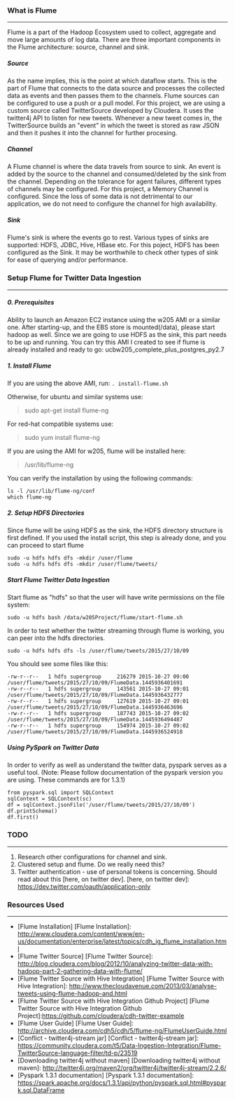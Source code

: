 ### What is Flume
---
Flume is a part of the Hadoop Ecosystem used to collect, aggregate and move large amounts of log data. There are three important components in the Flume architecture: source, channel and sink.

##### Source
As the name implies, this is the point at which dataflow starts. This is the part of Flume that connects to the data source and processes the collected data as events and then passes them to the channels. Flume sources can be configured to use a push or a pull model. For this project, we are using a custom source called TwitterSource developed by Cloudera. It uses the twitter4j API to listen for new tweets. Whenever a new tweet comes in, the TwitterSource builds an "event" in which the tweet is stored as raw JSON and then it pushes it into the channel for further procesing.

##### Channel
A Flume channel is where the data travels from source to sink. An event is added by the source to the channel and consumed/deleted by the sink from the channel. Depending on the tolerance for agent failures, different types of channels may be configured. For this project, a Memory Channel is configured. Since the loss of some data is not detrimental to our application, we do not need to configure the channel for high availability.

##### Sink
Flume's sink is where the events go to rest. Various types of sinks are supported: HDFS, JDBC, Hive, HBase etc. For this poject, HDFS has been configured as the Sink. It may be worthwhile to check other types of sink for ease of querying and/or performance.

### Setup Flume for Twitter Data Ingestion
---
##### 0. Prerequisites
Ability to launch an Amazon EC2 instance using the w205 AMI or a similar one. After starting-up, and the EBS store is mounted(/data), please start hadoop as well. Since we are going to use HDFS as the sink, this part needs to be up and running. You can try this AMI I created to see if flume is already installed and ready to go: ucbw205_complete_plus_postgres_py2.7

##### 1. Install Flume

If you are using the above AMI, run:
`. install-flume.sh`

Otherwise, for ubuntu and similar systems use:
>  sudo apt-get install flume-ng 

For red-hat compatible systems use:
> sudo yum install flume-ng 


If you are using the AMI for w205, flume will be installed here:
> /usr/lib/flume-ng 

You can verify the installation by using the following commands:
```
ls -l /usr/lib/flume-ng/conf
which flume-ng
```
##### 2. Setup HDFS Directories
Since flume will be using HDFS as the sink, the HDFS directory structure is first defined. If you used the install script, this step is already done, and you can proceed to start flume
```
sudo -u hdfs hdfs dfs -mkdir /user/flume
sudo -u hdfs hdfs dfs -mkdir /user/flume/tweets/
```

##### Start Flume Twitter Data Ingestion
Start flume as "hdfs" so that the user will have write permissions on the file system:
```
sudo -u hdfs bash /data/w205Project/flume/start-flume.sh
```
In order to test whether the twitter streaming through flume is working, you can peer into the hdfs directories.
```
sudo -u hdfs hdfs dfs -ls /user/flume/tweets/2015/27/10/09
```

You should see some files like this:
```
-rw-r--r--   1 hdfs supergroup     216279 2015-10-27 09:00 /user/flume/tweets/2015/27/10/09/FlumeData.1445936401691
-rw-r--r--   1 hdfs supergroup     143561 2015-10-27 09:01 /user/flume/tweets/2015/27/10/09/FlumeData.1445936432777
-rw-r--r--   1 hdfs supergroup     127619 2015-10-27 09:01 /user/flume/tweets/2015/27/10/09/FlumeData.1445936463696
-rw-r--r--   1 hdfs supergroup     187743 2015-10-27 09:02 /user/flume/tweets/2015/27/10/09/FlumeData.1445936494487
-rw-r--r--   1 hdfs supergroup     154974 2015-10-27 09:02 /user/flume/tweets/2015/27/10/09/FlumeData.1445936524918
```

##### Using PySpark on Twitter Data
In order to verify as well as understand the twitter data, pyspark serves as a useful tool. 
(Note: Please follow documentation of the pyspark version you are using. These commands are for 1.3.1)
```
from pyspark.sql import SQLContext
sqlContext = SQLContext(sc)
df = sqlContext.jsonFile('/user/flume/tweets/2015/27/10/09')
df.printSchema()
df.first()
```

### TODO
---
1) Research other configurations for channel and sink.
2) Clustered setup and flume. Do we really need this?
3) Twitter authentication - use of personal tokens is concerning. Should read about this [here, on twitter dev].
[here, on twitter dev]: https://dev.twitter.com/oauth/application-only

### Resources Used
---
* [Flume Installation]
[Flume Installation]: http://www.cloudera.com/content/www/en-us/documentation/enterprise/latest/topics/cdh_ig_flume_installation.html
* [Flume Twitter Source]
[Flume Twitter Source]: http://blog.cloudera.com/blog/2012/10/analyzing-twitter-data-with-hadoop-part-2-gathering-data-with-flume/
* [Flume Twitter Source with Hive Integration]
[Flume Twitter Source with Hive Integration]: http://www.thecloudavenue.com/2013/03/analyse-tweets-using-flume-hadoop-and.html
* [Flume Twitter Source with Hive Integration Github Project]
[Flume Twitter Source with Hive Integration Github Project]:https://github.com/cloudera/cdh-twitter-example
* [Flume User Guide]
[Flume User Guide]: http://archive.cloudera.com/cdh5/cdh/5/flume-ng/FlumeUserGuide.html
* [Conflict - twitter4j-stream jar]
[Conflict - twitter4j-stream jar]: https://community.cloudera.com/t5/Data-Ingestion-Integration/Flume-TwitterSource-language-filter/td-p/23519
* [Downloading twitter4j without maven]
[Downloading twitter4j without maven]: http://twitter4j.org/maven2/org/twitter4j/twitter4j-stream/2.2.6/
* [Pyspark 1.3.1 documentation]
[Pyspark 1.3.1 documentation]: https://spark.apache.org/docs/1.3.1/api/python/pyspark.sql.html#pyspark.sql.DataFrame



